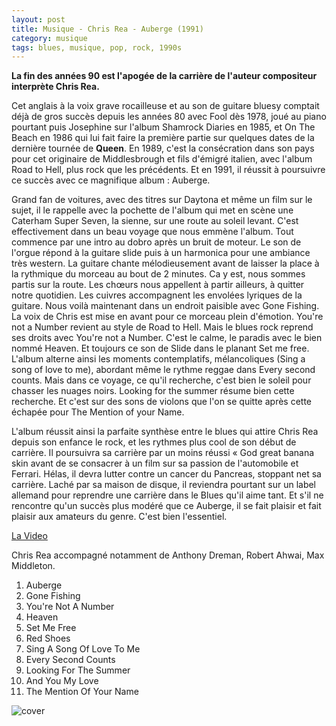 ```yaml
---
layout: post
title: Musique - Chris Rea - Auberge (1991)
category: musique
tags: blues, musique, pop, rock, 1990s
---
```



**La fin des années 90 est l'apogée de la carrière de l'auteur compositeur interprète Chris Rea.**

Cet anglais à la voix grave rocailleuse et au son de guitare bluesy comptait déjà de gros succès depuis les années 80 avec Fool dès 1978, joué au piano pourtant puis Josephine sur l'album Shamrock Diaries en 1985, et On The Beach en 1986 qui lui fait faire la première partie sur quelques dates de la dernière tournée de **Queen**. En 1989, c'est la consécration dans son pays pour cet originaire de Middlesbrough et fils d'émigré italien, avec l'album Road to Hell, plus rock que les précédents. Et en 1991, il réussit à poursuivre ce succès avec ce magnifique album : Auberge.

Grand fan de voitures, avec des titres sur Daytona et même un film sur le sujet, il le rappelle avec la pochette de l'album qui met en scène une Caterham Super Seven, la sienne, sur une route au soleil levant. C'est effectivement dans un beau voyage que nous emmène l'album. Tout commence par une intro au dobro après un bruit de moteur. Le son de l'orgue répond à la guitare slide puis à un harmonica pour une ambiance très western. La guitare chante mélodieusement avant de laisser la place à la rythmique du morceau au bout de 2 minutes. Ca y est, nous sommes partis sur la route. Les chœurs nous appellent à partir ailleurs, à quitter notre quotidien. Les cuivres accompagnent les envolées lyriques de la guitare. Nous voilà maintenant dans un endroit paisible avec Gone Fishing. La voix de Chris est mise en avant pour ce morceau plein d'émotion. You're not a Number revient au style de Road to Hell. Mais le blues rock reprend ses droits avec You're not a Number. C'est le calme, le paradis avec le bien nommé Heaven. 
Et toujours ce son de Slide dans le planant Set me free. L'album alterne ainsi les moments contemplatifs, mélancoliques (Sing a song of love to me), abordant même le rythme reggae dans Every second counts. Mais dans ce voyage, ce qu'il recherche, c'est bien le soleil pour chasser les nuages noirs. Looking for the summer résume bien cette recherche. Et c'est sur des sons de violons que l'on se quitte après cette échapée pour The Mention of your Name.

L'album réussit ainsi la parfaite synthèse entre le blues qui attire Chris Rea depuis son enfance le rock, et les rythmes plus cool de son début de carrière. Il poursuivra sa carrière par un moins réussi « God great banana skin avant de se consacrer à un film sur sa passion de l'automobile et Ferrari. Hélas, il devra lutter contre un cancer du Pancreas, stoppant net sa carrière. Laché par sa maison de disque, il reviendra pourtant sur un label allemand pour reprendre une carrière dans le Blues qu'il aime tant. Et s'il ne rencontre qu'un succès plus modéré que ce Auberge, il se fait plaisir et fait plaisir aux amateurs du genre. C'est bien l'essentiel.

[La Video](https://www.youtube.com/watch?v=iuevw6218F0)

Chris Rea accompagné notamment de Anthony Dreman, Robert Ahwai, Max Middleton.

1. Auberge
2. Gone Fishing
3. You're Not A Number
4. Heaven 
5. Set Me Free
6. Red Shoes
7. Sing A Song Of Love To Me
8. Every Second Counts
9. Looking For The Summer
10. And You My Love
11. The Mention Of Your Name

![cover](href="http://cheziceman.files.wordpress.com/2010/09/reaauberge1.jpg)

